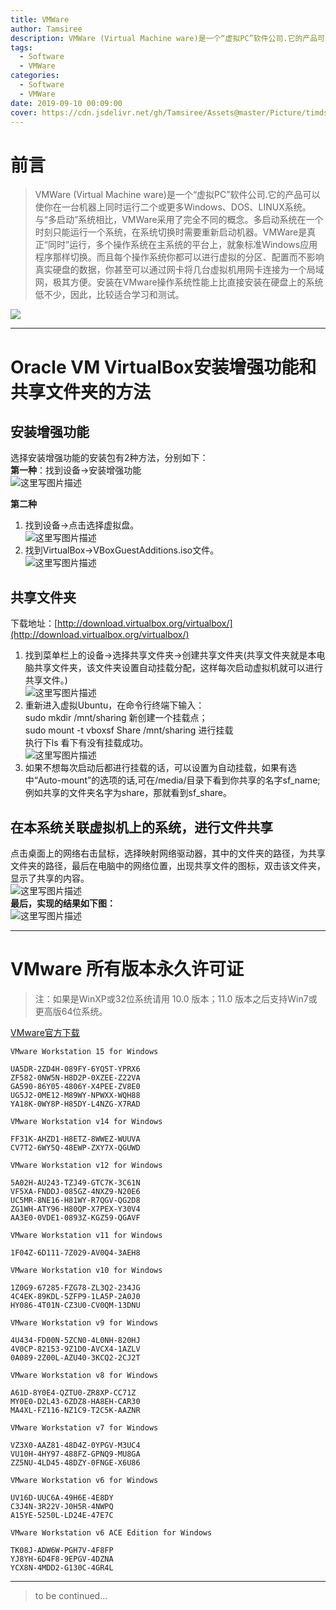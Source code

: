 ```yaml
---
title: VMWare
author: Tamsiree
description: VMWare (Virtual Machine ware)是一个“虚拟PC”软件公司.它的产品可以使你在一台机器上同时运行二个或更多Windows、DOS、LINUX系统。
tags:
  - Software
  - VMWare
categories:
  - Software
  - VMWare
date: 2019-09-10 00:09:00
cover: https://cdn.jsdelivr.net/gh/Tamsiree/Assets@master/Picture/timdsag.jpeg
---
```

# 前言

> VMWare (Virtual Machine ware)是一个“虚拟PC”软件公司.它的产品可以使你在一台机器上同时运行二个或更多Windows、DOS、LINUX系统。  
> 与“多启动”系统相比，VMWare采用了完全不同的概念。多启动系统在一个时刻只能运行一个系统，在系统切换时需要重新启动机器。VMWare是真正“同时”运行，多个操作系统在主系统的平台上，就象标准Windows应用程序那样切换。而且每个操作系统你都可以进行虚拟的分区、配置而不影响真实硬盘的数据，你甚至可以通过网卡将几台虚拟机用网卡连接为一个局域网，极其方便。安装在VMware操作系统性能上比直接安装在硬盘上的系统低不少，因此，比较适合学习和测试。

![](https://cdn.jsdelivr.net/gh/Tamsiree/Assets@master/DeskTop/68b3ad0a9b0fee6f58a540f8d3c13158_r.jpg)


---

# Oracle VM VirtualBox安装增强功能和共享文件夹的方法

## 安装增强功能  
选择安装增强功能的安装包有2种方法，分别如下：  
**第一种**：找到设备->安装增强功能  
![这里写图片描述](https://cdn.jsdelivr.net/gh/Tamsiree/Assets@master/Picture/Blog/Post/20170402230218065.png)  

**第二种**  
1. 找到设备->点击选择虚拟盘。  
![这里写图片描述](https://cdn.jsdelivr.net/gh/Tamsiree/Assets@master/Picture/Blog/Post/20170402230706814.png)  
2. 找到VirtualBox->VBoxGuestAdditions.iso文件。  
![这里写图片描述](https://cdn.jsdelivr.net/gh/Tamsiree/Assets@master/Picture/Blog/Post/20170402230805853.png)  

## 共享文件夹 

下载地址：[http://download.virtualbox.org/virtualbox/](http://download.virtualbox.org/virtualbox/)

1. 找到菜单栏上的设备->选择共享文件夹->创建共享文件夹(共享文件夹就是本电脑共享文件夹，该文件夹设置自动挂载分配，这样每次启动虚拟机就可以进行共享文件。)  
![这里写图片描述](https://cdn.jsdelivr.net/gh/Tamsiree/Assets@master/Picture/Blog/Post/20170402234425405.png)  
2. 重新进入虚拟Ubuntu，在命令行终端下输入：  
sudo mkdir /mnt/sharing 新创建一个挂载点；  
sudo mount -t vboxsf Share /mnt/sharing 进行挂载  
执行下ls 看下有没有挂载成功。  
![这里写图片描述](https://cdn.jsdelivr.net/gh/Tamsiree/Assets@master/Picture/Blog/Post/20170402234646693.png)  
3. 如果不想每次启动后都进行挂载的话，可以设置为自动挂载，如果有选中“Auto-mount”的选项的话,可在/media/目录下看到你共享的名字sf\_name;例如共享的文件夹名字为share，那就看到sf\_share。  

## 在本系统关联虚拟机上的系统，进行文件共享

点击桌面上的网络右击鼠标，选择映射网络驱动器，其中的文件夹的路径，为共享文件夹的路径，最后在电脑中的网络位置，出现共享文件的图标，双击该文件夹，显示了共享的内容。  
![这里写图片描述](https://cdn.jsdelivr.net/gh/Tamsiree/Assets@master/Picture/Blog/Post/20170402235507873.png)  
**最后，实现的结果如下图：**  
![这里写图片描述](https://cdn.jsdelivr.net/gh/Tamsiree/Assets@master/Picture/Blog/Post/20170402235551025.png)

---


# VMware 所有版本永久许可证

> 注：如果是WinXP或32位系统请用 10.0 版本；11.0 版本之后支持Win7或更高版64位系统。

[VMware官方下载](https://www.vmware.com/go/getworkstation-win)

```
VMware Workstation 15 for Windows

UA5DR-2ZD4H-089FY-6YQ5T-YPRX6
ZF582-0NW5N-H8D2P-0XZEE-Z22VA
GA590-86Y05-4806Y-X4PEE-ZV8E0
UG5J2-0ME12-M89WY-NPWXX-WQH88
YA18K-0WY8P-H85DY-L4NZG-X7RAD
```

```
VMware Workstation v14 for Windows 

FF31K-AHZD1-H8ETZ-8WWEZ-WUUVA
CV7T2-6WY5Q-48EWP-ZXY7X-QGUWD
```

```
VMware Workstation v12 for Windows 

5A02H-AU243-TZJ49-GTC7K-3C61N 
VF5XA-FNDDJ-085GZ-4NXZ9-N20E6
UC5MR-8NE16-H81WY-R7QGV-QG2D8
ZG1WH-ATY96-H80QP-X7PEX-Y30V4
AA3E0-0VDE1-0893Z-KGZ59-QGAVF
```

```
VMware Workstation v11 for Windows 

1F04Z-6D111-7Z029-AV0Q4-3AEH8 
```

```
VMware Workstation v10 for Windows 

1Z0G9-67285-FZG78-ZL3Q2-234JG 
4C4EK-89KDL-5ZFP9-1LA5P-2A0J0 
HY086-4T01N-CZ3U0-CV0QM-13DNU 
```

```
VMware Workstation v9 for Windows 

4U434-FD00N-5ZCN0-4L0NH-820HJ 
4V0CP-82153-9Z1D0-AVCX4-1AZLV 
0A089-2Z00L-AZU40-3KCQ2-2CJ2T 
```

```
VMware Workstation v8 for Windows 

A61D-8Y0E4-QZTU0-ZR8XP-CC71Z 
MY0E0-D2L43-6ZDZ8-HA8EH-CAR30 
MA4XL-FZ116-NZ1C9-T2C5K-AAZNR 
```

```
VMware Workstation v7 for Windows 

VZ3X0-AAZ81-48D4Z-0YPGV-M3UC4 
VU10H-4HY97-488FZ-GPNQ9-MU8GA 
ZZ5NU-4LD45-48DZY-0FNGE-X6U86 
```

```
VMware Workstation v6 for Windows 

UV16D-UUC6A-49H6E-4E8DY 
C3J4N-3R22V-J0H5R-4NWPQ 
A15YE-5250L-LD24E-47E7C 
```

```
VMware Workstation v6 ACE Edition for Windows 

TK08J-ADW6W-PGH7V-4F8FP 
YJ8YH-6D4F8-9EPGV-4DZNA 
YCX8N-4MDD2-G130C-4GR4L
```


---
> to be continued...
